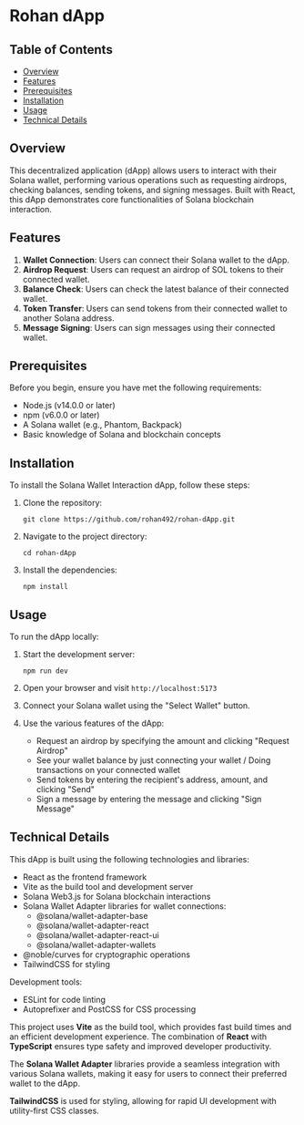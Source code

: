 # Rohan dApp

## Table of Contents

- [Overview](#overview)
- [Features](#features)
- [Prerequisites](#prerequisites)
- [Installation](#installation)
- [Usage](#usage)
- [Technical Details](#technical-details)

## Overview

This decentralized application (dApp) allows users to interact with their Solana wallet, performing various operations such as requesting airdrops, checking balances, sending tokens, and signing messages. Built with React, this dApp demonstrates core functionalities of Solana blockchain interaction.

## Features

1. **Wallet Connection**: Users can connect their Solana wallet to the dApp.
2. **Airdrop Request**: Users can request an airdrop of SOL tokens to their connected wallet.
3. **Balance Check**: Users can check the latest balance of their connected wallet.
4. **Token Transfer**: Users can send tokens from their connected wallet to another Solana address.
5. **Message Signing**: Users can sign messages using their connected wallet.

## Prerequisites

Before you begin, ensure you have met the following requirements:

- Node.js (v14.0.0 or later)
- npm (v6.0.0 or later)
- A Solana wallet (e.g., Phantom, Backpack)
- Basic knowledge of Solana and blockchain concepts

## Installation

To install the Solana Wallet Interaction dApp, follow these steps:

1. Clone the repository:

   ```
   git clone https://github.com/rohan492/rohan-dApp.git
   ```

2. Navigate to the project directory:

   ```
   cd rohan-dApp
   ```

3. Install the dependencies:

   ```
   npm install
   ```

## Usage

To run the dApp locally:

1. Start the development server:

   ```
   npm run dev
   ```

2. Open your browser and visit `http://localhost:5173`

3. Connect your Solana wallet using the "Select Wallet" button.

4. Use the various features of the dApp:
   - Request an airdrop by specifying the amount and clicking "Request Airdrop"
   - See your wallet balance by just connecting your wallet / Doing transactions on your connected wallet
   - Send tokens by entering the recipient's address, amount, and clicking "Send"
   - Sign a message by entering the message and clicking "Sign Message"

## Technical Details

This dApp is built using the following technologies and libraries:

- React as the frontend framework
- Vite as the build tool and development server
- Solana Web3.js for Solana blockchain interactions
- Solana Wallet Adapter libraries for wallet connections:
  - @solana/wallet-adapter-base
  - @solana/wallet-adapter-react
  - @solana/wallet-adapter-react-ui
  - @solana/wallet-adapter-wallets
- @noble/curves for cryptographic operations
- TailwindCSS for styling

Development tools:

- ESLint for code linting
- Autoprefixer and PostCSS for CSS processing

This project uses **Vite** as the build tool, which provides fast build times and an efficient development experience. The combination of **React** with **TypeScript** ensures type safety and improved developer productivity.

The **Solana Wallet Adapter** libraries provide a seamless integration with various Solana wallets, making it easy for users to connect their preferred wallet to the dApp.

**TailwindCSS** is used for styling, allowing for rapid UI development with utility-first CSS classes.
